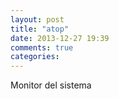 ```yaml
---
layout: post
title: "atop"
date: 2013-12-27 19:39
comments: true
categories: 
---
```

Monitor del sistema

